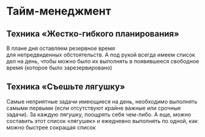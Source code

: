 # Тайм-менеджмент

## Техника «Жестко-гибкого планирования»

В плане дня оставляем резервное время для непредвиденных обстоятельств. А под рукой всегда имеем список дел на день, чтобы можно было их выполнять в появившееся свободное время (которое было зарезервировано)

## Техника «Съешьте лягушку»

Самые неприятные задачи имеющиеся на день, необходимо выполнять самыми первыми (если отсутствуют крайне важные или срочные задачи). За каждую лягушку, поощрять себя чем-либо. А еще, можно составить этот список «лягушек» и ежедневно выполнять по одной, как можно быстрее сокращая список
